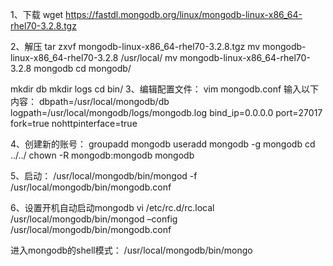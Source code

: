 1、下载 
wget https://fastdl.mongodb.org/linux/mongodb-linux-x86_64-rhel70-3.2.8.tgz

2、解压 
tar zxvf mongodb-linux-x86_64-rhel70-3.2.8.tgz 
mv mongodb-linux-x86_64-rhel70-3.2.8 /usr/local/ 
mv mongodb-linux-x86_64-rhel70-3.2.8 mongodb 
cd mongodb/

mkdir db 
mkdir logs 
cd bin/ 
3、编辑配置文件： 
vim mongodb.conf 
输入以下内容： 
dbpath=/usr/local/mongodb/db 
logpath=/usr/local/mongodb/logs/mongodb.log 
bind_ip=0.0.0.0 
port=27017 
fork=true 
nohttpinterface=true

4、创建新的账号： 
groupadd mongodb 
useradd mongodb -g mongodb 
cd ../../ 
chown -R mongodb:mongodb mongodb

5、启动： 
/usr/local/mongodb/bin/mongod -f /usr/local/mongodb/bin/mongodb.conf

6、设置开机自动启动mongodb 
vi /etc/rc.d/rc.local 
/usr/local/mongodb/bin/mongod –config /usr/local/mongodb/bin/mongodb.conf

进入mongodb的shell模式： 
/usr/local/mongodb/bin/mongo 